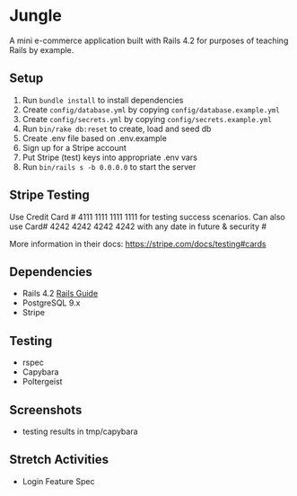 # Jungle

A mini e-commerce application built with Rails 4.2 for purposes of teaching Rails by example.


## Setup

1. Run `bundle install` to install dependencies
2. Create `config/database.yml` by copying `config/database.example.yml`
3. Create `config/secrets.yml` by copying `config/secrets.example.yml`
4. Run `bin/rake db:reset` to create, load and seed db
5. Create .env file based on .env.example
6. Sign up for a Stripe account
7. Put Stripe (test) keys into appropriate .env vars
8. Run `bin/rails s -b 0.0.0.0` to start the server

## Stripe Testing

Use Credit Card # 4111 1111 1111 1111 for testing success scenarios.
Can also use Card# 4242 4242 4242 4242 with any date in future & security #

More information in their docs: <https://stripe.com/docs/testing#cards>

## Dependencies

* Rails 4.2 [Rails Guide](http://guides.rubyonrails.org/v4.2/)
* PostgreSQL 9.x
* Stripe

## Testing
* rspec
* Capybara
* Poltergeist

## Screenshots
* testing results in tmp/capybara


## Stretch Activities
* Login Feature Spec
